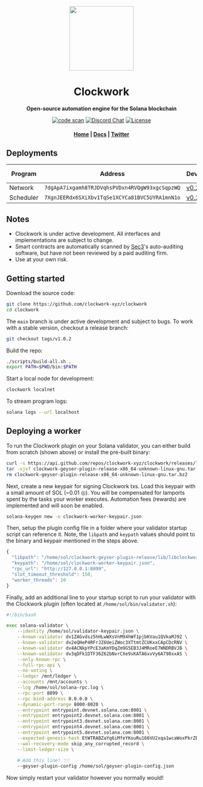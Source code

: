 <div align="center">
  <img height="170" src="https://user-images.githubusercontent.com/8634334/167159164-17b3b09a-ed1e-4768-b405-af9d423192c9.png?raw=true" />

  <h1>Clockwork</h1>

  <p>
    <strong>Open-source automation engine for the Solana blockchain</strong>
  </p>

  <p>
    <a href="https://github.com/clockwork-xyz/clockwork/actions/workflows/code-scan.yaml"><img alt="code scan" src="https://github.com/clockwork-xyz/clockwork/actions/workflows/code-scan.yaml/badge.svg?branch=main" /></a>
    <a href="https://discord.com/channels/889725689543143425"><img alt="Discord Chat" src="https://img.shields.io/discord/889725689543143425?color=blueviolet" /></a>
    <a href="https://www.gnu.org/licenses/agpl-3.0.en.html"><img alt="License" src="https://img.shields.io/github/license/clockwork-xyz/clockwork?color=turquoise" /></a>
  </p>

  <h4>
    <a href="https://clockwork.xyz/">Home</a>
    <span> | </span>
    <a href="https://docs.clockwork.xyz">Docs</a>
    <span> | </span>
    <a href="https://twitter.com/clockwork_xyz">Twitter</a>
  </h4>  
</div>


## Deployments

| Program | Address| Devnet | Testnet | Mainnet Beta |
| ------- | ------ | ------ | ------- | ------------ |
| Network | `7dgApA7ixgamh8TRJDVqhsPVDxn4RVQgW93xgcSqpzWQ` | [v0.2.0](https://explorer.solana.com/address/7dgApA7ixgamh8TRJDVqhsPVDxn4RVQgW93xgcSqpzWQ?cluster=devnet) | Soon | Soon |
| Scheduler | `7XgnJEERdx6SXiXbv1TqSe1XCYCa81BVC5UYRA1mnN1o` | [v0.2.0](https://explorer.solana.com/address/7XgnJEERdx6SXiXbv1TqSe1XCYCa81BVC5UYRA1mnN1o?cluster=devnet) | Soon | Soon |


## Notes

- Clockwork is under active development. All interfaces and implementations are subject to change.
- Smart contracts are automatically scanned by [Sec3](https://www.sec3.dev/)'s auto-auditing software, but have not been reviewed by a paid auditing firm.
- Use at your own risk.


## Getting started

Download the source code:
```sh
git clone https://github.com/clockwork-xyz/clockwork
cd clockwork
```

The `main` branch is under active development and subject to bugs. To work with a stable version, checkout a release branch:
```sh
git checkout tags/v1.0.2
```

Build the repo:
```sh
./scripts/build-all.sh .
export PATH=$PWD/bin:$PATH
```

Start a local node for development:
```sh
clockwork localnet
```

To stream program logs:
```sh
solana logs --url localhost
```


## Deploying a worker

To run the Clockwork plugin on your Solana validator, you can either build from scratch (shown above) or install the pre-built binary:
```sh
curl -s https://api.github.com/repos/clockwork-xyz/clockwork/releases/latest | grep "clockwork-geyser-plugin-release-x86_64-unknown-linux-gnu.tar" | cut -d : -f 2,3 | tr -d \" | wget -qi -
tar -xjvf clockwork-geyser-plugin-release-x86_64-unknown-linux-gnu.tar.bz2
rm clockwork-geyser-plugin-release-x86_64-unknown-linux-gnu.tar.bz2
```

Next, create a new keypair for signing Clockwork txs. Load this keypair with a small amount of SOL (~0.01 ◎). You will be compensated for lamports spent by the tasks your worker executes. Automation fees (rewards) are implemented and will soon be enabled.
```sh
solana-keygen new -o clockwork-worker-keypair.json
```

Then, setup the plugin config file in a folder where your validator startup script can reference it. Note, the `libpath` and `keypath` values should point to the binary and keypair mentioned in the steps above.
```js
{
  "libpath": "/home/sol/clockwork-geyser-plugin-release/lib/libclockwork_plugin.so",
  "keypath": "/home/sol/clockwork-worker-keypair.json",
  "rpc_url": "http://127.0.0.1:8899",
  "slot_timeout_threshold": 150,
  "worker_threads": 10
}
```

Finally, add an additional line to your startup script to run your validator with the Clockwork plugin (often located at `/home/sol/bin/validator.sh`):
```sh
#!/bin/bash

exec solana-validator \
    --identity /home/sol/validator-keypair.json \
    --known-validator dv1ZAGvdsz5hHLwWXsVnM94hWf1pjbKVau1QVkaMJ92 \
    --known-validator dv2eQHeP4RFrJZ6UeiZWoc3XTtmtZCUKxxCApCDcRNV \
    --known-validator dv4ACNkpYPcE3aKmYDqZm9G5EB3J4MRoeE7WNDRBVJB \
    --known-validator dv3qDFk1DTF36Z62bNvrCXe9sKATA6xvVy6A798xxAS \
    --only-known-rpc \
    --full-rpc-api \
    --no-voting \
    --ledger /mnt/ledger \
    --accounts /mnt/accounts \
    --log /home/sol/solana-rpc.log \
    --rpc-port 8899 \
    --rpc-bind-address 0.0.0.0 \
    --dynamic-port-range 8000-8020 \
    --entrypoint entrypoint.devnet.solana.com:8001 \
    --entrypoint entrypoint2.devnet.solana.com:8001 \
    --entrypoint entrypoint3.devnet.solana.com:8001 \
    --entrypoint entrypoint4.devnet.solana.com:8001 \
    --entrypoint entrypoint5.devnet.solana.com:8001 \
    --expected-genesis-hash EtWTRABZaYq6iMfeYKouRu166VU2xqa1wcaWoxPkrZBG \
    --wal-recovery-mode skip_any_corrupted_record \
    --limit-ledger-size \
    
    # Add this line! 👇🏼
    --geyser-plugin-config /home/sol/geyser-plugin-config.json
```

Now simply restart your validator however you normally would!

